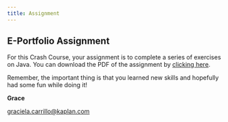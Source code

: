 ```yaml
---
title: Assignment
---
```


## E-Portfolio Assignment 

For this Crash Course, your assignment is to complete a series of exercises on Java. You can download the PDF of the assignment by [clicking here](https://drive.google.com/file/d/1uQwWumJ-9UoJ2Mhdu5IrL78Xeww4IANE/view?usp=sharing).

Remember, the important thing is that you learned new skills and hopefully had some fun while doing it!


**Grace**

graciela.carrillo@kaplan.com


